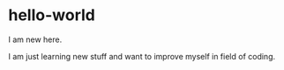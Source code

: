 # hello-world
I am new here.

I am just learning new stuff and want to improve myself in field of coding.
